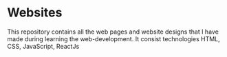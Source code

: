 # Websites
This repository contains all the web pages and website designs that I have made during learning the web-development. It consist technologies  HTML, CSS, JavaScript, ReactJs
